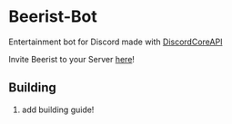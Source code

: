 # Beerist-Bot
Entertainment bot for Discord made with [DiscordCoreAPI](https://github.com/RealTimeChris/DiscordCoreAPI)

Invite Beerist to your Server [here](https://top.gg/bot/846722660523180042)!

## Building
1. add building guide!
